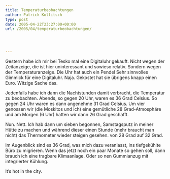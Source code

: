 ```yaml
---
title: Temperaturbeobachtungen
author: Patrick Kollitsch
type: post
date: 2005-04-22T23:27:00+00:00
url: /2005/04/temperaturbeobachtungen/




---
```

Gestern habe ich mir bei Tesko mal eine Digitaluhr gekauft. Nicht wegen der Zeitanzeige, die ist hier uninteressant und sowieso relativ. Sondern wegen der Temperaturanzeige. Die Uhr hat auch ein Pendel Sehr sinnvolles Gimmick für eine Digitaluhr. Naja. Gekostet hat sie übrigens knapp einen Euro. Witzige Sache das.

Jedenfalls habe ich dann die Nachtstunden damit verbracht, die Temperatur zu beobachten. Abends, so gegen 20 Uhr, waren es 36 Grad Celsius. So gegen 24 Uhr waren es dann angenehme 31 Grad Celsius. Um vier genossen wir (die Moskitos und ich) eine gemütliche 28 Grad-Atmosphäre und am Morgen (6 Uhr) hatten wir dann 26 Grad geschafft. 

Nun. Nett. Ich hab dann um sieben begonnen, Samstagsputz in meiner Hütte zu machen und während dieser einen Stunde (mehr braucht man nicht) das Thermometer wieder steigen gesehen. von 28 Grad auf 32 Grad. 

Im Augenblick sind es 36 Grad, was mich dazu veranlasst, ins tiefgekühlte Büro zu migrieren. Wenn das jetzt noch ein paar Monate so gehen soll, dann brauch ich eine tragbare Klimaanlage. Oder so nen Gummianzug mit integrierter Kühlung.

It&#8217;s hot in the city.